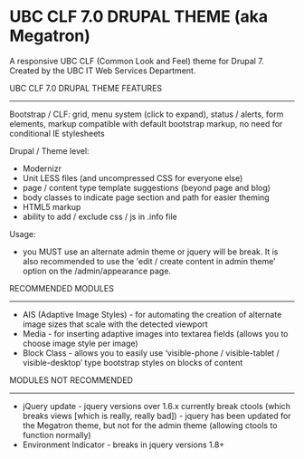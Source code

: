 UBC CLF 7.0 DRUPAL THEME (aka Megatron)
=======================================

A responsive UBC CLF (Common Look and Feel) theme for Drupal 7. Created by the UBC IT Web Services Department.


UBC CLF 7.0 DRUPAL THEME FEATURES
_________________

Bootstrap / CLF:
grid, menu system (click to expand), status / alerts, form elements, markup compatible with default bootstrap markup, no need for conditional IE stylesheets

Drupal / Theme level:
- Modernizr
- Unit LESS files (and uncompressed CSS for everyone else)
- page / content type template suggestions (beyond page and blog)
- body classes to indicate page section and path for easier theming
- HTML5 markup
- ability to add / exclude css / js in .info file

Usage:
 - you MUST use an alternate admin theme or jquery will be break. It is also recommended to use the 'edit / create content in admin theme' option on the /admin/appearance page.


RECOMMENDED MODULES
___________________

- AIS (Adaptive Image Styles) - for automating the creation of alternate image sizes that scale with the detected viewport
- Media - for inserting adaptive images into textarea fields (allows you to choose image style per image)
- Block Class - allows you to easily use ‘visible-phone / visible-tablet / visible-desktop’ type bootstrap styles on blocks of content


MODULES NOT RECOMMENDED
_______________________

- jQuery update - jquery versions over 1.6.x currently break ctools (which breaks views [which is really, really bad]) - jquery has been updated for the Megatron theme, but not for the admin theme (allowing ctools to function normally)
- Environment Indicator - breaks in jquery versions 1.8+